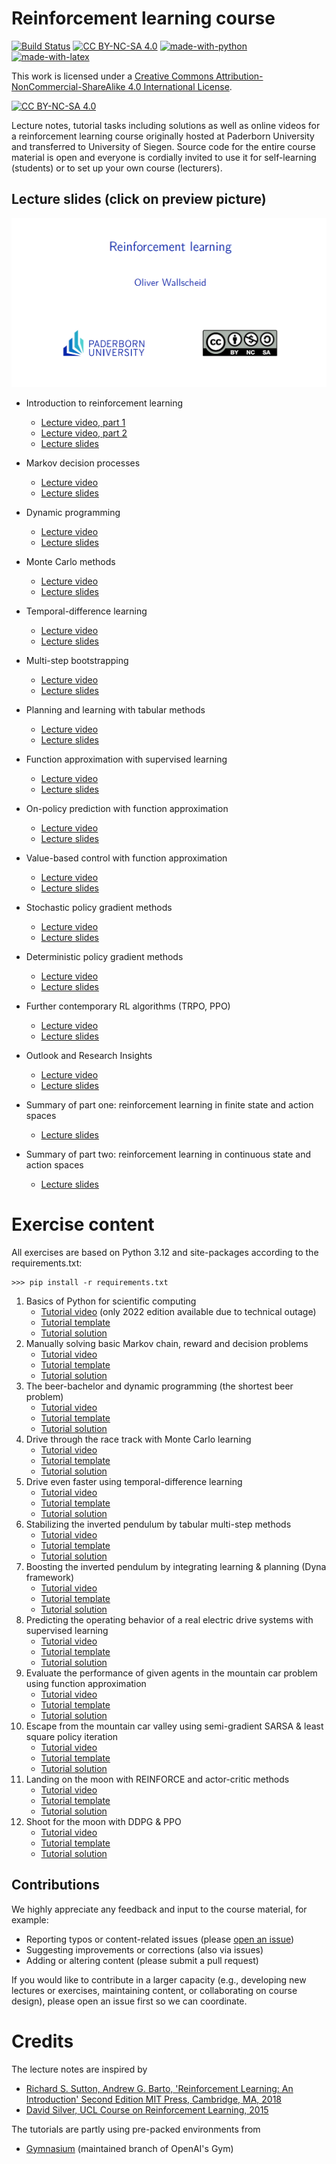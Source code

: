 # Reinforcement learning course

[![Build Status](https://github.com/upb-lea/reinforcement_learning_course_materials/actions/workflows/buildPDFs.yml/badge.svg)](https://github.com/upb-lea/reinforcement_learning_course_materials/actions/workflows/buildPDFs.yml)
[![CC BY-NC-SA 4.0][cc-by-nc-sa-shield]][cc-by-nc-sa]
[![made-with-python](https://img.shields.io/badge/Made%20with-Python-1f425f.svg)](https://www.python.org/)
[![made-with-latex](https://img.shields.io/badge/Made%20with-LaTeX-1f425f.svg)](https://www.latex-project.org/)

This work is licensed under a
[Creative Commons Attribution-NonCommercial-ShareAlike 4.0 International License][cc-by-nc-sa].

[![CC BY-NC-SA 4.0][cc-by-nc-sa-image]][cc-by-nc-sa]

[cc-by-nc-sa]: http://creativecommons.org/licenses/by-nc-sa/4.0/
[cc-by-nc-sa-image]: https://licensebuttons.net/l/by-nc-sa/4.0/88x31.png
[cc-by-nc-sa-shield]: https://img.shields.io/badge/License-CC%20BY--NC--SA%204.0-lightgrey.svg

Lecture notes, tutorial tasks including solutions as well as online videos for a reinforcement learning course originally hosted at Paderborn University and transferred to University of Siegen. Source code for the entire course material is open and everyone is cordially invited to use it for self-learning (students) or to set up your own course (lecturers).


## Lecture slides (click on preview picture)
<a href="https://upb-lea.github.io/reinforcement_learning_course_materials/lecture.pdf" target="_blank" class="image fit"><img src="misc/Lecture_preview.jpg" alt=""></a>

* Introduction to reinforcement learning
    * [Lecture video, part 1](https://www.youtube.com/watch?v=YqlNOCD0rfA)
    * [Lecture video, part 2](https://youtu.be/Yd99sn-64Z8)
    * [Lecture slides](https://upb-lea.github.io/reinforcement_learning_course_materials/lecture.pdf#sec1)   
* Markov decision processes
    * [Lecture video](https://www.youtube.com/watch?v=ywn81iGQISE)
    * [Lecture slides](https://upb-lea.github.io/reinforcement_learning_course_materials/lecture.pdf#sec2) 
* Dynamic programming
    * [Lecture video](https://www.youtube.com/watch?v=vjIiYdidFPY)
    * [Lecture slides](https://upb-lea.github.io/reinforcement_learning_course_materials/lecture.pdf#sec3) 
* Monte Carlo methods
    * [Lecture video](https://www.youtube.com/watch?v=GBL0ArlONrM)
    * [Lecture slides](https://upb-lea.github.io/reinforcement_learning_course_materials/lecture.pdf#sec4) 
* Temporal-difference learning
    * [Lecture video](https://www.youtube.com/watch?v=Rnf9Wanxnj8)
    * [Lecture slides](https://upb-lea.github.io/reinforcement_learning_course_materials/lecture.pdf#sec5) 
* Multi-step bootstrapping
    * [Lecture video](https://www.youtube.com/watch?v=YYTSZTyjbQ4)
    * [Lecture slides](https://upb-lea.github.io/reinforcement_learning_course_materials/lecture.pdf#sec6) 
* Planning and learning with tabular methods
    * [Lecture video](https://www.youtube.com/watch?v=gvJ3__GmHqo)
    * [Lecture slides](https://upb-lea.github.io/reinforcement_learning_course_materials/lecture.pdf#sec7) 
* Function approximation with supervised learning
    * [Lecture video](https://www.youtube.com/watch?v=tXAxTiuvges)
    * [Lecture slides](https://upb-lea.github.io/reinforcement_learning_course_materials/lecture.pdf#sec9) 
* On-policy prediction with function approximation
    * [Lecture video](https://www.youtube.com/watch?v=aA3MFRHrrtg)
    * [Lecture slides](https://upb-lea.github.io/reinforcement_learning_course_materials/lecture.pdf#sec10) 
* Value-based control with function approximation
    * [Lecture video](https://www.youtube.com/watch?v=LE9dVVj5700)
    * [Lecture slides](https://upb-lea.github.io/reinforcement_learning_course_materials/lecture.pdf#sec11) 
* Stochastic policy gradient methods
    * [Lecture video](https://www.youtube.com/watch?v=LzuZUyVr2mY)
    * [Lecture slides](https://upb-lea.github.io/reinforcement_learning_course_materials/lecture.pdf#sec12) 
* Deterministic policy gradient methods
    * [Lecture video](https://www.youtube.com/watch?v=i6hOcGIgdoQ)
    * [Lecture slides](https://upb-lea.github.io/reinforcement_learning_course_materials/lecture.pdf#sec13) 
* Further contemporary RL algorithms (TRPO, PPO)
    * [Lecture video](https://www.youtube.com/watch?v=H8rElrvs9Lo)
    * [Lecture slides](https://upb-lea.github.io/reinforcement_learning_course_materials/lecture.pdf#sec14)
* Outlook and Research Insights
    * [Lecture video](https://www.youtube.com/watch?v=-TEzYSzXhW4)
    * [Lecture slides](https://upb-lea.github.io/reinforcement_learning_course_materials/lecture.pdf#sec15)
   

* Summary of part one: reinforcement learning in finite state and action spaces
    * [Lecture slides](https://upb-lea.github.io/reinforcement_learning_course_materials/lecture.pdf#sec7) 
* Summary of part two: reinforcement learning in continuous state and action spaces
    * [Lecture slides](https://upb-lea.github.io/reinforcement_learning_course_materials/lecture.pdf#sec16) 


# Exercise content
All exercises are based on Python 3.12 and site-packages according to the requirements.txt:
```
>>> pip install -r requirements.txt
```

01. Basics of Python for scientific computing 
    * [Tutorial video](https://www.youtube.com/watch?v=MJXVQXkOEAA&feature=youtu.be) (only 2022 edition available due to technical outage)
    * [Tutorial template](../master/exercises/templates/ex01)
    * [Tutorial solution](../master/exercises/solutions/ex01) 
02. Manually solving basic Markov chain, reward and decision problems
    * [Tutorial video](https://www.youtube.com/watch?v=JBliRPC_C5E&list=PL4GzQQuIDBGt82j99oDSWnjfrtwZ-79Yg&index=4)
    * [Tutorial template](../master/exercises/templates/ex02)
    * [Tutorial solution](../master/exercises/solutions/ex02) 
03. The beer-bachelor and dynamic programming (the shortest beer problem)
    * [Tutorial video](https://www.youtube.com/watch?v=5ylYfeWnb_Y&list=PL4GzQQuIDBGt82j99oDSWnjfrtwZ-79Yg&index=3)
    * [Tutorial template](../master/exercises/templates/ex03)
    * [Tutorial solution](../master/exercises/solutions/ex03) 
04. Drive through the race track with Monte Carlo learning
    * [Tutorial video](https://www.youtube.com/watch?v=RNV7px4AS_E&list=PL4GzQQuIDBGt82j99oDSWnjfrtwZ-79Yg&index=4)
    * [Tutorial template](../master/exercises/templates/ex04)
    * [Tutorial solution](../master/exercises/solutions/ex04) 
05. Drive even faster using temporal-difference learning
    * [Tutorial video](https://www.youtube.com/watch?v=5L3lhod1-CI&list=PL4GzQQuIDBGt82j99oDSWnjfrtwZ-79Yg&index=5)
    * [Tutorial template](../master/exercises/templates/ex05)
    * [Tutorial solution](../master/exercises/solutions/ex05) 
06. Stabilizing the inverted pendulum by tabular multi-step methods
    * [Tutorial video](https://www.youtube.com/watch?v=5k45M8ey_iw&list=PL4GzQQuIDBGt82j99oDSWnjfrtwZ-79Yg&index=6)
    * [Tutorial template](../master/exercises/templates/ex06)
    * [Tutorial solution](../master/exercises/solutions/ex06) 
07. Boosting the inverted pendulum by integrating learning & planning (Dyna framework)
    * [Tutorial video](https://www.youtube.com/watch?v=r9gLTDBzq5k&list=PL4GzQQuIDBGt82j99oDSWnjfrtwZ-79Yg&index=8)
    * [Tutorial template](../master/exercises/templates/ex07)
    * [Tutorial solution](../master/exercises/solutions/ex07) 
08. Predicting the operating behavior of a real electric drive systems with supervised learning
    * [Tutorial video](https://www.youtube.com/watch?v=Aivh5ykeJ2Q)
    * [Tutorial template](../master/exercises/templates/ex08)
    * [Tutorial solution](../master/exercises/solutions/ex08) 
09. Evaluate the performance of given agents in the mountain car problem using function approximation 
    * [Tutorial video](https://www.youtube.com/watch?v=AY7fvqnjmGU)
    * [Tutorial template](../master/exercises/templates/ex09)
    * [Tutorial solution](../master/exercises/solutions/ex09) 
10. Escape from the mountain car valley using semi-gradient SARSA & least square policy iteration
    * [Tutorial video](https://www.youtube.com/watch?v=IPxare_FmlE)
    * [Tutorial template](../master/exercises/templates/ex10)
    * [Tutorial solution](../master/exercises/solutions/ex10) 
11. Landing on the moon with REINFORCE and actor-critic methods
    * [Tutorial video](https://www.youtube.com/watch?v=dL6gK7ITVYU)
    * [Tutorial template](../master/exercises/templates/ex11)
    * [Tutorial solution](../master/exercises/solutions/ex11) 
12. Shoot for the moon with DDPG & PPO
    * [Tutorial video](https://www.youtube.com/watch?v=YpSC9lTQY4k)
    * [Tutorial template](../master/exercises/templates/ex12)
    * [Tutorial solution](../master/exercises/solutions/ex12) 

## Contributions

We highly appreciate any feedback and input to the course material, for example:

- Reporting typos or content-related issues (please [open an issue](../../issues))
- Suggesting improvements or corrections (also via issues)
- Adding or altering content (please submit a pull request)

If you would like to contribute in a larger capacity (e.g., developing new lectures or exercises, maintaining content, or collaborating on course design), please open an issue first so we can coordinate.  

# Credits
The lecture notes are inspired by
* [Richard S. Sutton, Andrew G. Barto, 'Reinforcement Learning: An Introduction' Second Edition MIT Press, Cambridge, MA, 2018](http://www.incompleteideas.net/book/the-book-2nd.html)
* [David Silver, UCL Course on Reinforcement Learning, 2015](https://www.davidsilver.uk/teaching/)

The tutorials are partly using pre-packed environments from
* [Gymnasium](https://gymnasium.farama.org/) (maintained branch of OpenAI's Gym)
